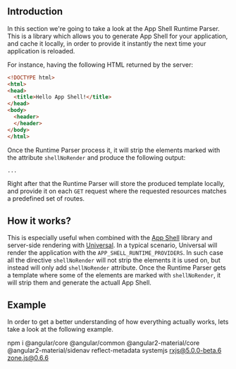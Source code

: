## Introduction

In this section we're going to take a look at the App Shell Runtime Parser. This is a library which allows you to generate App Shell for your application, and cache it locally, in order to provide it instantly the next time your application is reloaded.

For instance, having the following HTML returned by the server:

```html
<!DOCTYPE html>
<html>
<head>
  <title>Hello App Shell!</title>
</head>
<body>
  <header>
  </header>
</body>
</html>
```

Once the Runtime Parser process it, it will strip the elements marked with the attribute `shellNoRender` and produce the following output:

```html
...
```

Right after that the Runtime Parser will store the produced template locally, and provide it on each `GET` request where the requested resources matches a predefined set of routes.

## How it works?

This is especially useful when combined with the [App Shell](./app-shell.html) library and server-side rendering with [Universal](http://universal.angular.io). In a typical scenario, Universal will render the application with the `APP_SHELL_RUNTIME_PROVIDERS`. In such case all the directive `shellNoRender` will not strip the elements it is used on, but instead will only add `shellNoRender` attribute. Once the Runtime Parser gets a template where some of the elements are marked with `shellNoRender`, it will strip them and generate the actuall App Shell.

## Example

In order to get a better understanding of how everything actually works, lets take a look at the following example.

npm i @angular/core @angular/common @angular2-material/core @angular2-material/sidenav reflect-metadata systemjs rxjs@5.0.0-beta.6 zone.js@0.6.6
